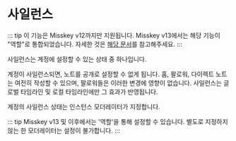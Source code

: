# 사일런스
::: tip
이 기능은 Misskey v12까지만 지원됩니다. Misskey v13에서는 해당 기능이 "역할"로 통합되었습니다. 자세한 것은 [해당 문서](./roles.md)를 참고해주세요.
:::

사일런스는 계정에 설정할 수 있는 상태 중 하나입니다.

계정이 사일런스되면, 노트를 공개로 설정할 수 없게 됩니다.
홈, 팔로워, 다이렉트 노트는 여전히 작성할 수 있으며, 팔로워들은 이러한 변경에 영향이 없습니다.
사일런스는 글로벌 타임라인 및 로컬 타임라인에만 그 효과가 반영됩니다.

계정의 사일런스 상태는 인스턴스 모더레이터가 지정합니다.

::: tip
Misskey v13 및 이후에서는 '역할'을 통해 설정할 수 있습니다. 별도로 지정하지 않는 한 모더레이터는 설정이 불가합니다.
:::
